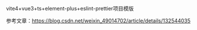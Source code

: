 vite4+vue3+ts+element-plus+eslint-prettier项目模版

参考文章：https://blog.csdn.net/weixin_49014702/article/details/132544035